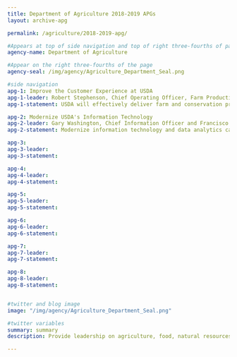 ```yaml
---
title: Department of Agriculture 2018-2019 APGs
layout: archive-apg

permalink: /agriculture/2018-2019-apg/

#Appears at top of side navigation and top of right three-fourths of page
agency-name: Department of Agriculture

#Appear on the right three-fourths of the page
agency-seal: /img/agency/Agriculture_Department_Seal.png

#side navigation
apg-1: Improve the Customer Experience at USDA
apg-1-leader: Robert Stephenson, Chief Operating Officer, Farm Production and Conservation Mission Area
apg-1-statement: USDA will effectively deliver farm and conservation programs to America’s farmers, ranchers and foresters, ultimately increasing their ability to prosper and grow. By September 2019, the Department will enhance the customer experience for farmers, ranchers, and foresters at USDA service centers as well as improve and expand service delivery channels by establishing an effective framework to serve customers in-person and online.

apg-2: Modernize USDA's Information Technology
apg-2-leader: Gary Washington, Chief Information Officer and Francisco Salguero, Deputy Chief Information Officer
apg-2-statement: Modernize information technology and data analytics capabilities across the Department, resulting in a USDA that is customer-focused, evidence-based, and efficient in the use of American taxpayer’s dollars. By September 30, 2019, provide all USDA leadership with one click access to key administrative data allowing the Department to make informed and data driven decisions.

apg-3:
apg-3-leader:
apg-3-statement:

apg-4:
apg-4-leader:
apg-4-statement:

apg-5:
apg-5-leader:
apg-5-statement:

apg-6:
apg-6-leader:
apg-6-statement:

apg-7:
apg-7-leader:
apg-7-statement:

apg-8:
apg-8-leader:
apg-8-statement:


#twitter and blog image
image: "/img/agency/Agriculture_Department_Seal.png"

#twitter variables
summary: summary
description: Provide leadership on agriculture, food, natural resources, rural infrastructure, nutrition, and related issues.

---
```

